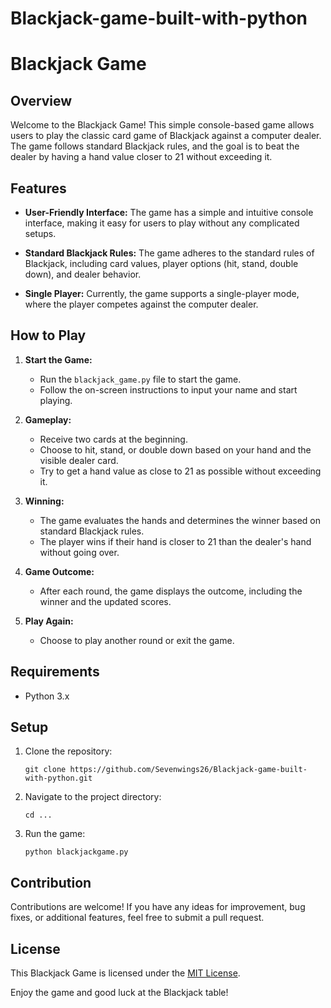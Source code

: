 # Blackjack-game-built-with-python
# Blackjack Game

## Overview

Welcome to the Blackjack Game! This simple console-based game allows users to play the classic card game of Blackjack against a computer dealer. The game follows standard Blackjack rules, and the goal is to beat the dealer by having a hand value closer to 21 without exceeding it.

## Features

- **User-Friendly Interface:** The game has a simple and intuitive console interface, making it easy for users to play without any complicated setups.
  
- **Standard Blackjack Rules:** The game adheres to the standard rules of Blackjack, including card values, player options (hit, stand, double down), and dealer behavior.

- **Single Player:** Currently, the game supports a single-player mode, where the player competes against the computer dealer.

## How to Play

1. **Start the Game:**
   - Run the `blackjack_game.py` file to start the game.
   - Follow the on-screen instructions to input your name and start playing.

2. **Gameplay:**
   - Receive two cards at the beginning.
   - Choose to hit, stand, or double down based on your hand and the visible dealer card.
   - Try to get a hand value as close to 21 as possible without exceeding it.

3. **Winning:**
   - The game evaluates the hands and determines the winner based on standard Blackjack rules.
   - The player wins if their hand is closer to 21 than the dealer's hand without going over.

4. **Game Outcome:**
   - After each round, the game displays the outcome, including the winner and the updated scores.

5. **Play Again:**
   - Choose to play another round or exit the game.

## Requirements

- Python 3.x

## Setup

1. Clone the repository:
   ```
   git clone https://github.com/Sevenwings26/Blackjack-game-built-with-python.git
   ```

2. Navigate to the project directory:
   ```
   cd ...
   ```

3. Run the game:
   ```
   python blackjackgame.py
   ```

## Contribution

Contributions are welcome! If you have any ideas for improvement, bug fixes, or additional features, feel free to submit a pull request.

## License

This Blackjack Game is licensed under the [MIT License](LICENSE).

Enjoy the game and good luck at the Blackjack table!
